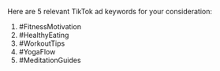 Here are 5 relevant TikTok ad keywords for your consideration:

1. #FitnessMotivation
2. #HealthyEating
3. #WorkoutTips
4. #YogaFlow
5. #MeditationGuides
